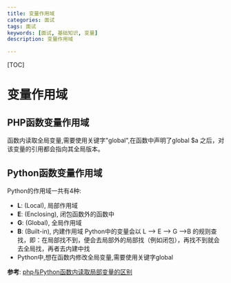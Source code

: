 ```yaml
---
title: 变量作用域
categories: 面试 
tags: 面试
keywords: [面试, 基础知识, 变量]
description: 变量作用域

---
```


<!--more-->

[TOC]

# 变量作用域

## PHP函数变量作用域
  函数内读取全局变量,需要使用关键字"global",在函数中声明了global $a 之后，对该变量的引用都会指向其全局版本。

## Python函数变量作用域
  Python的作用域一共有4种:
  * **L**: (Local), 局部作用域
  * **E**: (Enclosing), 闭包函数外的函数中
  * **G**: (Global), 全局作用域
  * **B**: (Built-in), 内建作用域
      Python中的变量会以 L –> E –> G –>B 的规则查找，即：在局部找不到，便会去局部外的局部找（例如闭包），再找不到就会去全局找，再者去内建中找
  * Python中,想在函数内修改全局变量,需要使用关键字global

  **参考**: 
  [php与Python函数内读取局部变量的区别](http://www.cnblogs.com/ch459742906/p/6946269.html)